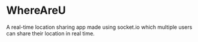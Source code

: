 # WhereAreU
A real-time location sharing app made using socket.io which multiple users can share their location in real time.

